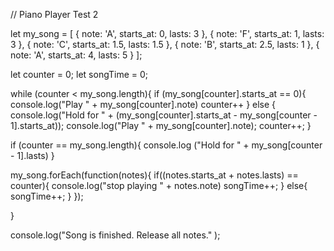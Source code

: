 // Piano Player Test 2

let my_song = [
  { note: 'A', starts_at: 0, lasts: 3 },
  { note: 'F', starts_at: 1, lasts: 3 },
  { note: 'C', starts_at: 1.5, lasts: 1.5 },
  { note: 'B', starts_at: 2.5, lasts: 1 },
  { note: 'A', starts_at: 4, lasts: 5 }
];

let counter = 0;
let songTime = 0;

while (counter < my_song.length){
if (my_song[counter].starts_at == 0){
  console.log("Play " + my_song[counter].note)
  counter++
}
else {
  console.log("Hold for " + (my_song[counter].starts_at - my_song[counter - 1].starts_at));
  console.log("Play " + my_song[counter].note);
  counter++;
}

if (counter == my_song.length){
console.log ("Hold for " + my_song[counter - 1].lasts)
}

  my_song.forEach(function(notes){
    if((notes.starts_at + notes.lasts) == counter){
      console.log("stop playing " + notes.note)
      songTime++;
    } else{
      songTime++;
    }
  });

}

  console.log("Song is finished. Release all notes." );
